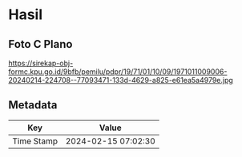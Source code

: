 # Hasil

## Foto C Plano

https://sirekap-obj-formc.kpu.go.id/9bfb/pemilu/pdpr/19/71/01/10/09/1971011009006-20240214-224708--77093471-133d-4629-a825-e61ea5a4979e.jpg


## Metadata

| Key        | Value               |
| ---------- | ------------------- |
| Time Stamp | 2024-02-15 07:02:30 |



